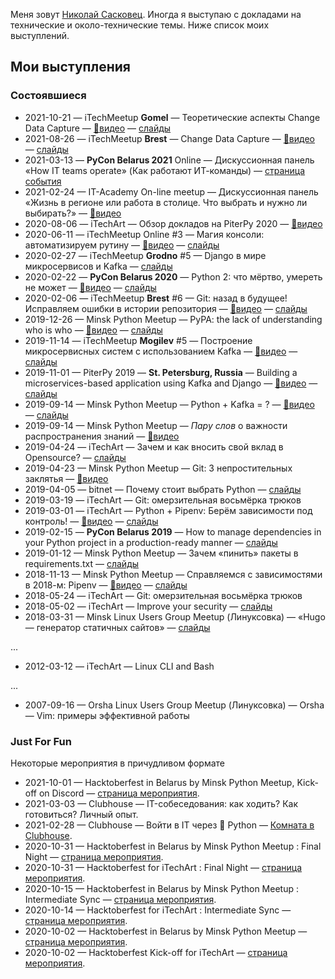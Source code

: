 
Меня зовут [Николай Сасковец](https://github.com/shurph). Иногда я выступаю с докладами на технические и около-технические темы. Ниже список моих выступлений.

## Мои выступления


### Состоявшиеся

- 2021-10-21
  — iTechMeetup **Gomel**
  — Теоретические аспекты Change Data Capture
  — [🎥видео](https://www.youtube.com/watch?v=RoOKx8MNhRM)
  — [слайды](https://shurph.github.io/talks/change-data-capture-gomel/)
- 2021-08-26
  — iTechMeetup **Brest**
  — Change Data Capture
  — [🎥видео](https://www.youtube.com/watch?v=a8PFN2lz2WM)
  — [слайды](https://shurph.github.io/talks/change-data-capture/)
- 2021-03-13
  — **PyCon Belarus 2021** Online
  — Дискуссионная панель «How IT teams operate» (Как работают ИТ-команды)
  — [страница события](https://app.pinetool.ai/attendee/events/1802/schedule)
- 2021-02-24
  — IT-Academy On-line meetup
  — Дискуссионная панель «Жизнь в регионе или работа в столице. Что выбрать и нужно ли выбирать?»
  — [🎥видео](https://www.youtube.com/watch?v=p5xYxr_e0X4)
- 2020-08-06
  — iTechArt
  — Обзор докладов на PiterPy 2020
  — [🎥видео](https://youtu.be/B4RgaHaEat0)
- 2020-06-11
  — iTechMeetup Online #3
  — Магия консоли: автоматизируем рутину
  — [🎥видео](https://www.youtube.com/watch?v=PW9J1bKP4LM)
  — [слайды](https://shurph.github.io/talks/cli-tricks/)
- 2020-02-27
  — iTechMeetup **Grodno** #5
  — Django в мире микросервисов и Kafka
  — [слайды](https://shurph.github.io/talks/kafka-grodno)
- 2020-02-22
  — **PyCon Belarus 2020**
  — Python 2: что мёртво, умереть не может
  — [🎥видео](https://www.youtube.com/watch?v=riLf7nECQL0&list=PLpVeA1tdgfCDdciEIzfItkMXhXEUyFewL)
  — [слайды](https://shurph.github.io/talks/python-2-is-dead)
- 2020-02-06
  — iTechMeetup **Brest** #6
  — Git:  назад в будущее! Исправляем ошибки в истории репозитория
  — [🎥видео](https://www.youtube.com/watch?v=5goiwYdmDnU)
  — [слайды](https://shurph.github.io/talks/git-brest)
- 2019-12-26
  — Minsk Python Meetup
  — PyPA: the lack of understanding who is who
  — [🎥видео](https://www.youtube.com/watch?v=EKUUX_6rvx4&list=PLjiAaL1HtGPaMPlrZGCDzUCTsVAyTbHJ4&index=21)
  — [слайды](https://shurph.github.io/talks/python-pypa-joke)
- 2019-11-14
  — iTechMeetup **Mogilev** #5
  — Построение микросервисных систем с использованием Kafka
  — [🎥видео](https://www.youtube.com/watch?v=Q6rAuZ2W404)
  — [слайды](https://shurph.github.io/talks/kafka-mogilev)
- 2019-11-01
  — PiterPy 2019
  — **St. Petersburg, Russia**
  — Building a microservices-based application using Kafka and Django
  — [🎥видео](https://www.youtube.com/watch?v=CeOJlLVy6fw&list=PLQTGSfnaYlCtP2vTORCcXgF38Ky6_pgLp)
  — [слайды](https://shurph.github.io/talks/kafka-piterpy/)
- 2019-09-14
  — Minsk Python Meetup
  — Python + Kafka = ?
  — [🎥видео](https://www.youtube.com/watch?v=4HFAM9u1wKk&list=PLjiAaL1HtGPaMPlrZGCDzUCTsVAyTbHJ4&index=13)
  — [слайды](https://shurph.github.io/talks/python-kafka/)
- 2019-09-14
  — Minsk Python Meetup
  — _Пару слов_ о важности распространения знаний
  — [🎥видео](https://www.youtube.com/watch?v=kfVUE0QY7Jc&list=PLjiAaL1HtGPaMPlrZGCDzUCTsVAyTbHJ4&index=6&t=66)
- 2019-04-24
  — iTechArt
  — Зачем и как вносить свой вклад в Opensource?
  — [слайды](https://shurph.github.io/talks/opensource-taking-part/)
- 2019-04-23
  — Minsk Python Meetup
  — Git: 3 непростительных заклятья
  — [🎥видео](https://www.youtube.com/watch?v=OBrN-gwz8ec&list=PLjiAaL1HtGPaMPlrZGCDzUCTsVAyTbHJ4)
- 2019-04-05
  — bitnet
  — Почему стоит выбрать Python
  — [слайды](https://shurph.github.io/talks/python-choose-it/)
- 2019-03-19
  — iTechArt
  — Git: омерзительная восьмёрка трюков
- 2019-03-01
  — iTechArt
  — Python + Pipenv: Берём зависимости под контроль!
  — [🎥видео](https://www.youtube.com/watch?v=aX9GuAC3_aU)
  — [слайды](https://shurph.github.io/talks/python-dependencies-under-control/)
- 2019-02-15
  — **PyCon Belarus 2019**
  — How to manage dependencies in your Python project  in a production-ready manner
  — [слайды](https://shurph.github.io/talks/python-manage-dependencies/)
- 2019-01-12
  — Minsk Python Meetup
  — Зачем «пинить» пакеты в requirements.txt
  — [слайды](https://shurph.github.io/talks/python-pin-it/)
- 2018-11-13
  — Minsk Python Meetup
  — Справляемся с зависимостями в 2018-м: Pipenv
  — [🎥видео](https://www.youtube.com/watch?v=4lW2iZz7WBc)
  — [слайды](https://shurph.github.io/talks/pipenv/)
- 2018-05-24
  — iTechArt
  — Git: омерзительная восьмёрка трюков
- 2018-05-02
  — iTechArt
  — Improve your security
  — [слайды](https://www.slideshare.net/NikolaySaskovets/improve-your-security-2018)
- 2018-03-31
  — Minsk Linux Users Group Meetup (Линуксовка)
  — «Hugo — генератор статичных сайтов»
  — [слайды](https://www.slideshare.net/NikolaySaskovets/hugo-hugo-static-site-generator)


... 

- 2012-03-12 — iTechArt — Linux CLI and Bash

... 

- 2007-09-16 — Orsha Linux Users Group Meetup (Линуксовка) — Orsha — Vim: примеры эффективной работы




### Just For Fun
Некоторые мероприятия в причудливом формате

- 2021-10-01
  — Hacktoberfest in Belarus by Minsk Python Meetup, Kick-off on Discord
  — [страница мероприятия](https://t.me/MinskPythonMeetup/26).
- 2021-03-03
  — Clubhouse
  — IT-собеседования: как ходить? Как готовиться? Личный опыт.
- 2021-02-28
  — Clubhouse
  — Войти в IT через 🐍 Python
  — [Комната в Clubhouse](https://www.joinclubhouse.com/event/PDjL51vb).
- 2020-10-31
  — Hacktoberfest in Belarus by Minsk Python Meetup : Final Night
  — [страница мероприятия](https://organize.mlh.io/participants/events/6005-hacktoberfest-in-belarus-by-minsk-python-meetup-final-night).
- 2020-10-31
  — Hacktoberfest for iTechArt : Final Night
  — [страница мероприятия](https://organize.mlh.io/events/6006-hacktoberfest-for-itechart-final-night).
- 2020-10-15
  — Hacktoberfest in Belarus by Minsk Python Meetup : Intermediate Sync
  — [страница мероприятия](https://organize.mlh.io/participants/events/5768-hacktoberfest-in-belarus-by-minsk-python-meetup-intermediate-sync).
- 2020-10-14
  — Hacktoberfest for iTechArt : Intermediate Sync
  — [страница мероприятия](https://organize.mlh.io/participants/events/5769-hacktoberfest-for-itechart-intermediate-sync).
- 2020-10-02
  — Hacktoberfest in Belarus by Minsk Python Meetup
  — [страница мероприятия](https://organize.mlh.io/participants/events/5071-hacktoberfest-in-belarus-by-minsk-python-meetup).
- 2020-10-02
  — Hacktoberfest Kick-off for iTechArt
  — [страница мероприятия](https://organize.mlh.io/participants/events/5070-hacktoberfest-kick-off-for-itechart).
